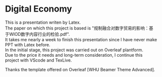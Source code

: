 # Digital Economy

This is a presentation writen by Latex.  
The paper on which this project is based is "规制融合对数字贸易的影响：基于WIOD数字内容行业的检验.pdf".  
It takes me nearly a week to finish this presentation since I have never make PPT with Latex before.  
In the initial stage, this project was carried out on Overleaf plantform.  
Due to the price it needs and long-term consideration, I continue this project with VScode and TexLive.  

Thanks the template offered on Overleaf [WHU Beamer Theme Advanced].  
